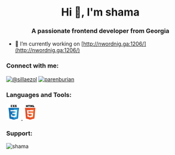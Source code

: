 <h1 align="center">Hi 👋, I'm shama</h1>
<h3 align="center">A passionate frontend developer from Georgia</h3>

- 🔭 I’m currently working on [http://nwordnig.ga:1206/](http://nwordnig.ga:1206/)

<h3 align="left">Connect with me:</h3>
<p align="left">
<a href="https://twitter.com/@sillaezol" target="blank"><img align="center" src="https://raw.githubusercontent.com/rahuldkjain/github-profile-readme-generator/master/src/images/icons/Social/twitter.svg" alt="@sillaezol" height="30" width="40" /></a>
<a href="https://instagram.com/parenburian" target="blank"><img align="center" src="https://raw.githubusercontent.com/rahuldkjain/github-profile-readme-generator/master/src/images/icons/Social/instagram.svg" alt="parenburian" height="30" width="40" /></a>
</p>

<h3 align="left">Languages and Tools:</h3>
<p align="left"> <a href="https://www.w3schools.com/css/" target="_blank" rel="noreferrer"> <img src="https://raw.githubusercontent.com/devicons/devicon/master/icons/css3/css3-original-wordmark.svg" alt="css3" width="40" height="40"/> </a> <a href="https://www.w3.org/html/" target="_blank" rel="noreferrer"> <img src="https://raw.githubusercontent.com/devicons/devicon/master/icons/html5/html5-original-wordmark.svg" alt="html5" width="40" height="40"/> </a> </p>

<h3 align="left">Support:</h3>
<p><a href="https://www.buymeacoffee.com/shama"> <img align="left" src="https://cdn.buymeacoffee.com/buttons/v2/default-yellow.png" height="50" width="210" alt="shama" /></a></p><br><br>
